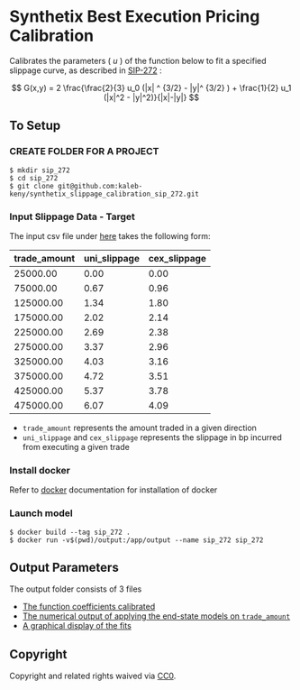 # Synthetix Best Execution Pricing Calibration
 
 Calibrates the parameters ( $u$ ) of the function below to fit a specified slippage curve, as described in [SIP-272](https://sips.synthetix.io/sips/sip-272/#abstract) :

$$
G(x,y) =  2 \frac{\frac{2}{3} u_0 (|x| ^ {3/2} - |y|^ {3/2} ) + \frac{1}{2} u_1 (|x|^2 - |y|^2)}{|x|-|y|}
$$


## To Setup

### CREATE FOLDER FOR A PROJECT
```
$ mkdir sip_272
$ cd sip_272
$ git clone git@github.com:kaleb-keny/synthetix_slippage_calibration_sip_272.git
```

### Input Slippage Data - Target

The input csv file under [here](https://github.com/kaleb-keny/synthetix_slippage_calibration_sip_272/tree/main/input) takes the following form:

| trade_amount 	| uni_slippage 	| cex_slippage 	|
|--------------	|--------------	|--------------	|
| 25000.00     	| 0.00         	| 0.00         	|
| 75000.00     	| 0.67         	| 0.96         	|
| 125000.00    	| 1.34         	| 1.80         	|
| 175000.00    	| 2.02         	| 2.14         	|
| 225000.00    	| 2.69         	| 2.38         	|
| 275000.00    	| 3.37         	| 2.96         	|
| 325000.00    	| 4.03         	| 3.16         	|
| 375000.00    	| 4.72         	| 3.51         	|
| 425000.00    	| 5.37         	| 3.78         	|
| 475000.00    	| 6.07         	| 4.09         	|

- `trade_amount` represents the amount traded in a given direction
- `uni_slippage` and `cex_slippage` represents the slippage in bp incurred from executing a given trade

### Install docker
Refer to [docker](https://docs.docker.com/get-docker/) documentation for installation of docker

### Launch model
```
$ docker build --tag sip_272 .
$ docker run -v$(pwd)/output:/app/output --name sip_272 sip_272
```

## Output Parameters
The output folder consists of 3 files
- [The function coefficients calibrated](https://github.com/kaleb-keny/synthetix_slippage_calibration_sip_272/blob/main/output/model.json)
- [The numerical output of applying the end-state models on `trade_amount`](https://github.com/kaleb-keny/synthetix_slippage_calibration_sip_272/blob/main/output/model_slippage.csv)
- [A graphical display of the fits](https://github.com/kaleb-keny/synthetix_slippage_calibration_sip_272/blob/main/output/slippage.jpeg)


## Copyright

Copyright and related rights waived via [CC0](https://creativecommons.org/publicdomain/zero/1.0/).